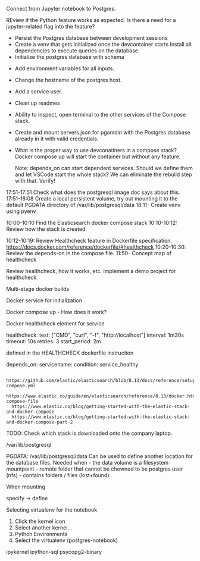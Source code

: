Connect from Jupyter notebook to Postgres.

REview if the Python feature works as expected. Is there a need for a jupyter-related flag into the feature?


+ Persist the Postgres database between development sessions
+ Create a venv that gets initialized once the devcontainer starts
  Install all dependencies to execute queries on the database.
+ Initialize the postgres database with schema 
- Add environment variables for all inputs.
- Change the hostname of the postgres host.
- Add a service user.
- Clean up readmes
- Ability to inspect, open terminal to the other services of the Compose
  stack.
- Create and mount servers.json for pgamdin with the Postgres database
  already in it with valid credentials.
- What is the proper way to use devconatiners in a compose stack?
  Docker compose up will start the container but without any feature.

  Note: depends_on can start dependent services. Should we define them and
        let VSCode start the whole stack? We can eliminate the rebuild step
        with that. Verify!


17:51-17:51  Check what does the postgresql image doc says about this.
17:51-18:08  Create a local persistent volume, try out mounting it to
             the default PGDATA directory of /var/lib/postgresql/data
18:11-       Create venv using pyenv


10:00-10:10 Find the Elasticsearch docker compose stack
10:10-10:12: Review how the stack is created.

10:12-10:19: Review Healthcheck feature in Dockerfile specification. 
             https://docs.docker.com/reference/dockerfile/#healthcheck
10:20-10:30: Review the depends-on in the compose file.
11:50-   Concept map of healthcheck


Review healthcheck, how it works, etc. Implement a demo project for healthcheck.        

Multi-stage docker builds

Docker service for initialization

Docker compose up <service> - How does it work?

Docker healthcheck element for service

healthcheck:
  test: ["CMD", "curl", "-f", "http://localhost"]
  interval: 1m30s
  timeout: 10s
  retries: 3
  start_period: 2m

defined in the HEALTHCHECK dockerfile instruction

depends_on:
   servicename:
     condition: service_healthy


      https://github.com/elastic/elasticsearch/blob/8.13/docs/reference/setup/install/docker/docker-compose.yml
      https://www.elastic.co/guide/en/elasticsearch/reference/8.13/docker.html#docker-compose-file
      https://www.elastic.co/blog/getting-started-with-the-elastic-stack-and-docker-compose
      https://www.elastic.co/blog/getting-started-with-the-elastic-stack-and-docker-compose-part-2


TODO: Check which stack is downloaded onto the company laptop.

/var/lib/postgresql

PGDATA: /var/lib/postgresql/data
   Can be used to define another location for the database files.
   Needed when
    - the data volume is a filesystem mountpoint
    - remote folder that cannot be chowned to be postgres user (nfs)
    - contains folders / files (lost+found)

When mounting 



specify -> define



Selecting virtualenv for the notebook
1. Click the kernel icon
2. Select another kernel...
3. Python Environments
4. Select the virtualenv (postgres-notebook)


ipykernel
ipython-sql
psycopg2-binary

